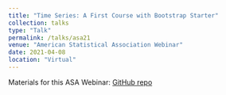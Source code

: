 ```yaml
---
title: "Time Series: A First Course with Bootstrap Starter"
collection: talks
type: "Talk"
permalink: /talks/asa21
venue: "American Statistical Association Webinar"
date: 2021-04-08
location: "Virtual"
---
```


Materials for this ASA Webinar: [GitHub repo](https://github.com/tuckermcelroy/BEwebinar)
